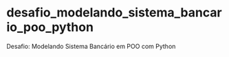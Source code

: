 # desafio_modelando_sistema_bancario_poo_python
Desafio: Modelando Sistema Bancário em POO com Python
